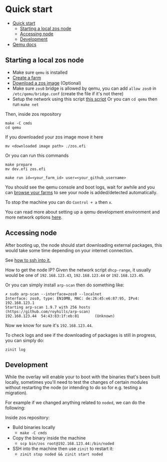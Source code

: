 # Quick start

- [Quick start](#quick-start)
  - [Starting a local zos node](#starting-a-local-zos-node)
  - [Accessing node](#accessing-node)
  - [Development](#development)
- [Qemu docs](../../qemu/README.md)

## Starting a local zos node

* Make sure `qemu` is installed
* [Create a farm](https://manual.grid.tf/documentation/farmers/3node_building/1_create_farm.html#create-a-farm)
* [Download a zos image](https://bootstrap.grid.tf/kernel/zero-os-development-zos-v3-generic-7e587e499a.efi) (Optional)
* Make sure `zos0` bridge is allowed by qemu, you can add `allow zos0` in `/etc/qemu/bridge.conf` (create the file if it's not there)
* Setup the network using this script [this script](../../qemu/net.sh) Or you can `cd qemu` then run `make net`

Then, inside zos repository

```
make -C cmds
cd qemu
```
If you downloaded your zos image move it here 
```
mv <downloaded image path> ./zos.efi
```
Or you can run this commands
```
make prepare
mv dev.efi zos.efi
```

```
make run id=<your_farm_id> user=<your_github_username>
```

You should see the qemu console and boot logs, wait for awhile and you can [browse your farms](https://dashboard.dev.grid.tf/#/farms/your-farms/) to see your node is added/detected automatically.

To stop the machine you can do `Control + a` then `x`.

You can read more about setting up a qemu development environment and more network options [here](../../qemu/README.md).

## Accessing node

After booting up, the node should start downloading external packages, this would take some time depending on your internet connection.

See [how to ssh into it.](../../qemu/README.md#to-ssh-into-the-machine)

How to get the node IP?
Given the network script `dhcp-range`, it usually would be one of `192.168.123.43`, `192.168.123.44` or `192.168.123.45`. 

Or you can simply install `arp-scan` then do something like:

```
✗ sudo arp-scan --interface=zos0 --localnet
Interface: zos0, type: EN10MB, MAC: de:26:45:e6:87:95, IPv4: 192.168.123.1
Starting arp-scan 1.9.7 with 256 hosts (https://github.com/royhills/arp-scan)
192.168.123.44  54:43:83:1f:eb:81       (Unknown)
```

Now we know for sure it's `192.168.123.44`.

To check logs and see if the downloading of packages is still in progress, you can simply do:

```
zinit log
```

## Development

While the overlay will enable your to boot with the binaries that's been built locally, sometimes you'll need to test the changes of certain modules without restarting the node (or intending to do so for e.g. testing a migration).

For example if we changed anything related to `noded`, we can do the following:

Inside zos repository:

* Build binaries locally
    * `make -C cmds`
* Copy the binary inside the machine
    * `scp bin/zos root@192.168.123.44:/bin/noded`
* SSH into the machine then use `zinit` to restart it: 
    * `zinit stop noded && zinit start noded`
